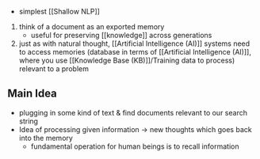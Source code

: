 - simplest [[Shallow NLP]]

1. think of a document as an exported memory
	- useful for preserving [[knowledge]] across generations
2. just as with natural thought, [[Artificial Intelligence (AI)]] systems need to access memories (database in terms of [[Artificial Intelligence (AI)]], where you use [[Knowledge Base (KB)]]/Training data to process) relevant to a problem

## Main Idea
- plugging in some kind of text & find documents relevant to our search string
- Idea of processing given information $\rightarrow$ new thoughts which goes back into the memory
	- fundamental operation for human beings is to recall information